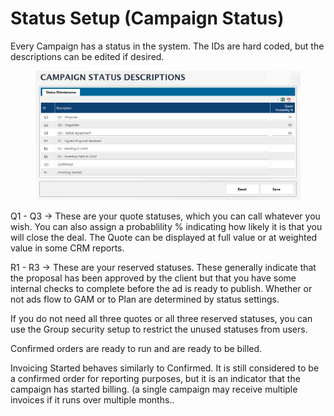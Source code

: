 # Status Setup (Campaign Status)

Every Campaign has a status in the system. The IDs are hard coded, but the descriptions can be edited if desired.

<figure><img src="../../../../.gitbook/assets/image (803).png" alt=""><figcaption></figcaption></figure>

Q1 - Q3 -> These are your quote statuses, which you can call whatever you wish. You can also assign a probablility % indicating how likely it is that you will close the deal. The Quote can be displayed at full value or at weighted value in some CRM reports.

R1 - R3 -> These are your reserved statuses. These generally indicate that the proposal has been approved by the client but that you have some internal checks to complete before the ad is ready to publish. Whether or not ads flow to GAM or to Plan are determined by status settings.

If you do not need all three quotes or all three reserved statuses, you can use the Group security setup to restrict the unused statuses from users.

Confirmed orders are ready to run and are ready to be billed.

Invoicing Started behaves similarly to Confirmed. It is still considered to be a confirmed order for reporting purposes, but it is an indicator that the campaign has started billing. (a single campaign may receive multiple invoices if it runs over multiple months..
